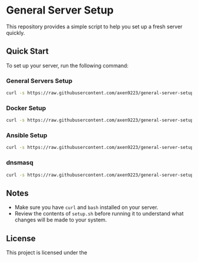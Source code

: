 # General Server Setup

This repository provides a simple script to help you set up a fresh server quickly.

## Quick Start

To set up your server, run the following command:

### General Servers Setup
```sh
curl -s https://raw.githubusercontent.com/axen9223/general-server-setup/main/setup.sh | bash
```

### Docker Setup
```sh
curl -s https://raw.githubusercontent.com/axen9223/general-server-setup/main/docker-setup.sh | bash
```

### Ansible Setup
```sh
curl -s https://raw.githubusercontent.com/axen9223/general-server-setup/main/ansible-setup.sh | bash
```

### dnsmasq
```sh
curl -s https://raw.githubusercontent.com/axen9223/general-server-setup/main/ansible-setup.sh | bash
```

## Notes

- Make sure you have `curl` and `bash` installed on your server.
- Review the contents of `setup.sh` before running it to understand what changes will be made to your system.

## License

This project is licensed under the